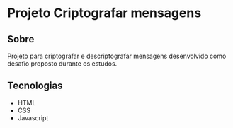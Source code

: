 <h1>Projeto Criptografar mensagens</h1>

<h2>Sobre</h2>
<p>Projeto para criptografar e descriptografar mensagens desenvolvido como desafio proposto durante os estudos.</p>

<h2>Tecnologias</h2>
<ul>
    <li>HTML</li>
    <li>CSS</li>
    <li>Javascript</li>
</ul>